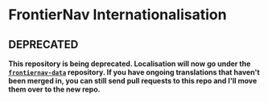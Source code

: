 # FrontierNav Internationalisation

## DEPRECATED

**This repository is being deprecated. Localisation will now go under the [`frontiernav-data`](https://github.com/frontiernav/frontiernav-data) repository. If you have ongoing translations that haven't been merged in, you can still send pull requests to this repo and I'll move them over to the new repo.**

